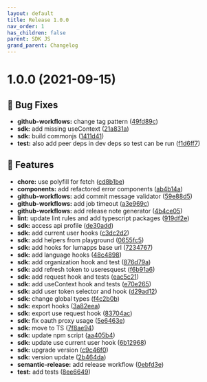 ```yaml
---
layout: default
title: Release 1.0.0
nav_order: 1
has_children: false
parent: SDK JS
grand_parent: Changelog
---
```


# 1.0.0 (2021-09-15)

## 🐛 Bug Fixes

- **github-workflows:** change tag pattern ([49fd89c](https://github.com/lumapps/lumapps-sdk-js/commit/49fd89cd06f49b8bafdcd2c3a3b4986db1db27a5))
- **sdk:** add missing useContext ([21a831a](https://github.com/lumapps/lumapps-sdk-js/commit/21a831a23cbf30846068978137f23831cd90bfdd))
- **sdk:** build commonjs ([1411d41](https://github.com/lumapps/lumapps-sdk-js/commit/1411d416d0a994e7767f95b0c5f8926e52bf6779))
- **test:** also add peer deps in dev deps so test can be run ([f1d6ff7](https://github.com/lumapps/lumapps-sdk-js/commit/f1d6ff777afa86034e3493c02d7c470f7a57583f))

## 🚀 Features

- **chore:** use polyfill for fetch ([cd8b1be](https://github.com/lumapps/lumapps-sdk-js/commit/cd8b1be15f74547bf98134fb9d94294491b34658))
- **components:** add refactored error components ([ab4b14a](https://github.com/lumapps/lumapps-sdk-js/commit/ab4b14afdb9bcdfbfc1ede48667f2ae916bb9d7d))
- **github-workflows:** add commit message validator ([59e88d5](https://github.com/lumapps/lumapps-sdk-js/commit/59e88d5054437a708d1d22c0795162b49ee84836))
- **github-workflows:** add job timeout ([a3e969c](https://github.com/lumapps/lumapps-sdk-js/commit/a3e969cabfb2b26d7708274c3c97b27548d5584a))
- **github-workflows:** add release note generator ([4b4ce05](https://github.com/lumapps/lumapps-sdk-js/commit/4b4ce05aa0c8b35a22d7e9eda9751f672150190c))
- **lint:** update lint rules and add typescript packages ([919df2e](https://github.com/lumapps/lumapps-sdk-js/commit/919df2e2584206ac85e6a9b1528cd8b6b2473a14))
- **sdk:** access api profile ([de30add](https://github.com/lumapps/lumapps-sdk-js/commit/de30addaa542fbd26f1e352b5c22cc62a98ab2ab))
- **sdk:** add current user hooks ([c3dc2d2](https://github.com/lumapps/lumapps-sdk-js/commit/c3dc2d247b733299fdd9d0beb8f0ffbb292533dc))
- **sdk:** add helpers from playground ([0655fc5](https://github.com/lumapps/lumapps-sdk-js/commit/0655fc59d3d522880f39f030e1615d54ea974a9e))
- **sdk:** add hooks for lumapps base url ([7234767](https://github.com/lumapps/lumapps-sdk-js/commit/72347679a1820211a17707b5209781e46c3ff294))
- **sdk:** add language hooks ([48c4898](https://github.com/lumapps/lumapps-sdk-js/commit/48c48984601a39e9ce13cb418e57bb0f4489a2fe))
- **sdk:** add organization hook and test ([876d79a](https://github.com/lumapps/lumapps-sdk-js/commit/876d79a5f5e65079de9fdff959baa93fc5575b48))
- **sdk:** add refresh token to useresquest ([f6b91a6](https://github.com/lumapps/lumapps-sdk-js/commit/f6b91a6208947a49a5fbad3ef66a35a2511a1a68))
- **sdk:** add request hook and tests ([eac5c21](https://github.com/lumapps/lumapps-sdk-js/commit/eac5c216663fa0198e2c8b127b0f784c4082327a))
- **sdk:** add useContext hook and tests ([e70e265](https://github.com/lumapps/lumapps-sdk-js/commit/e70e26583298179b1fc6962ff2c198aa1d5d2355))
- **sdk:** add user token selector and hook ([d29ad12](https://github.com/lumapps/lumapps-sdk-js/commit/d29ad12a7bf8e662d52d83b4ee441f84022886cc))
- **sdk:** change global types ([f4c2b0b](https://github.com/lumapps/lumapps-sdk-js/commit/f4c2b0b330c382a51b1443c78b49f1ffae0a8c54))
- **sdk:** export hooks ([3a82eea](https://github.com/lumapps/lumapps-sdk-js/commit/3a82eeae7ef4c3d498ab31d1e3e48f3a1016a954))
- **sdk:** export use request hook ([83704ac](https://github.com/lumapps/lumapps-sdk-js/commit/83704aca74abaa638f9fdb1e590dc09dced5f43e))
- **sdk:** fix oauth proxy usage ([5e6463e](https://github.com/lumapps/lumapps-sdk-js/commit/5e6463ed39c558d08fa9085c44b88e385aed3b23))
- **sdk:** move to TS ([7f8ae94](https://github.com/lumapps/lumapps-sdk-js/commit/7f8ae94d5c9699c2901669172efaea27d194fc59))
- **sdk:** update npm script ([aa405b4](https://github.com/lumapps/lumapps-sdk-js/commit/aa405b408ef836863b3bbe3e176c36f27be7b730))
- **sdk:** update use current user hook ([6b12968](https://github.com/lumapps/lumapps-sdk-js/commit/6b129684acb508ffcfed9ce2537baf925d899023))
- **sdk:** upgrade version ([c9c46f0](https://github.com/lumapps/lumapps-sdk-js/commit/c9c46f0a7b3d4aee7d39ce28a1cb11b546953e0f))
- **sdk:** version update ([2b464da](https://github.com/lumapps/lumapps-sdk-js/commit/2b464da0360c2e1bfa303c4337992629c4b67142))
- **semantic-release:** add release workflow ([0ebfd3e](https://github.com/lumapps/lumapps-sdk-js/commit/0ebfd3e6144c1c2c92e8c90febf4d4ecc9feb41f))
- **test:** add tests ([8ee6649](https://github.com/lumapps/lumapps-sdk-js/commit/8ee66494fab8a5dab87d9dc3cebd8e90e983be30))
